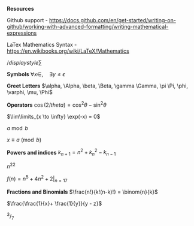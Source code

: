 <strong>Resources</strong>

Github support -
https://docs.github.com/en/get-started/writing-on-github/working-with-advanced-formatting/writing-mathematical-expressions

LaTex Mathematics Syntax - 
https://en.wikibooks.org/wiki/LaTeX/Mathematics

$/displaystyle \sum$

<strong>Symbols</strong>
$\forall x \in, \quad \exists y \leq \epsilon$

<strong>Greet Letters</strong>
$\alpha, \Alpha, \beta, \Beta, \gamma \Gamma, \pi \Pi, \phi, \varphi, \mu, \Phi$

<strong>Operators</strong>
$\cos (2/theta) = \cos^2 \theta - \sin^2 \theta$

$\lim\limits_{x \to \infty} \exp(-x) = 0$

$a \bmod b$

$x \equiv a \pmod{b}$

<strong>Powers and indices</strong>
$k_{n+1} = n^2 + k_n^2 - k_{n-1}$

$n^{22}$

$f(n) = n^5 + 4n^2 + 2 |_{n=17}$

<strong>Fractions and Binomials</strong>
$\frac{n!}{k!(n-k)!} = \binom{n}{k}$

$\frac{\frac{1}{x}+ \frac{1}{y}}{y - z}$

$^3/_7$